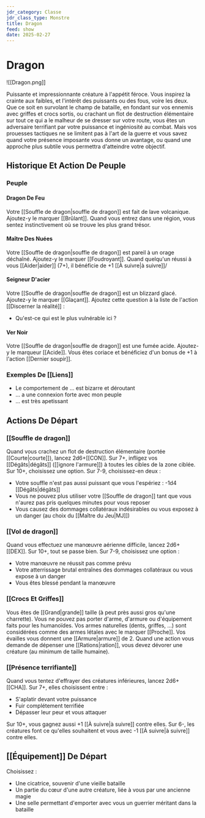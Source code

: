 ```yaml
---
jdr_category: Classe
jdr_class_type: Monstre
title: Dragon
feed: show
date: 2025-02-27
---
```


# Dragon

![[Dragon.png]]

Puissante et impressionnante créature à l'appétit féroce. Vous inspirez la crainte aux faibles, et l'intérêt des puissants ou des fous, voire les deux.
Que ce soit en survolant le champ de bataille, en fondant sur vos ennemis avec griffes et crocs sortis, ou crachant un flot de destruction élémentaire sur tout ce qui a le malheur de se dresser sur votre route, vous êtes un adversaire terrifiant par votre puissance et ingéniosité au combat.
Mais vos prouesses tactiques ne se limitent pas à l'art de la guerre et vous savez quand votre présence imposante vous donne un avantage, ou quand une approche plus subtile vous permettra d'atteindre votre objectif.

## Historique Et Action De Peuple

### Peuple

#### Dragon De Feu

Votre [[Souffle de dragon|souffle de dragon]] est fait de lave volcanique. Ajoutez-y le marquer [[Brûlant]]. Quand vous entrez dans une région, vous sentez instinctivement où se trouve les plus grand trésor.

#### Maître Des Nuées

Votre [[Souffle de dragon|souffle de dragon]] est pareil à un orage déchaîné. Ajoutez-y le marquer [[Foudroyant]]. Quand quelqu'un réussi à vous [[Aider|aider]] (7+), il bénéficie de +1 [[À suivre|à suivre]]/

#### Seigneur D'acier

Votre [[Souffle de dragon|souffle de dragon]] est un blizzard glacé. Ajoutez-y le marquer [[Glaçant]]. Ajoutez cette question à la liste de l'action [[Discerner la réalité]] :

- Qu'est-ce qui est le plus vulnérable ici ?

#### Ver Noir

Votre [[Souffle de dragon|souffle de dragon]] est une fumée acide. Ajoutez-y le marqueur [[Acide]]. Vous êtes coriace et bénéficiez d'un bonus de +1 à l'action [[Dernier soupir]].

### Exemples De [[Liens]]

- Le comportement de … est bizarre et déroutant
- … a une connexion forte avec mon peuple
- … est très apetissant

## Actions De Départ

### [[Souffle de dragon]]

Quand vous crachez un flot de destruction élémentaire (portée [[Courte|courte]]), lancez 2d6+[[CON]]. Sur 7+, infligez vos [[Dégâts|dégâts]] ([[ignore l'armure]]) à toutes les cibles de la zone ciblée. Sur 10+, choisissez une option. Sur 7-9, choisissez-en deux : 

- Votre souffle n'est pas aussi puissant que vous l'espériez : -1d4 [[Dégâts|dégâts]]
- Vous ne pouvez plus utiliser votre [[Souffle de dragon]] tant que vous n'aurez pas pris quelques minutes pour vous reposer
- Vous causez des dommages collatéraux indésirables ou vous exposez à un danger (au choix du [[Maître du Jeu|MJ]])

### [[Vol de dragon]]

Quand vous effectuez une manœuvre aérienne difficile, lancez 2d6+[[DEX]]. Sur 10+, tout se passe bien. Sur 7-9, choisissez une option : 

- Votre manœuvre ne réussit pas comme prévu
- Votre atterrissage brutal entraînes des dommages collatéraux ou vous expose à un danger
- Vous êtes blessé pendant la manœuvre

### [[Crocs Et Griffes]]

Vous êtes de [[Grand|grande]] taille (à peut près aussi gros qu'une charrette). Vous ne pouvez pas porter d'arme, d'armure ou d'équipement faits pour les humanoïdes. Vos armes naturelles (dents, griffes, …) sont considérées comme des armes létales avec le marquer [[Proche]]. Vos évailles vous donnent une [[Armure|armure]] de 2. Quand une action vous demande de dépenser une [[Rations|ration]], vous devez dévorer une créature (au minimum de taille humaine).

### [[Présence terrifiante]]

Quand vous tentez d'effrayer des créatures inférieures, lancez 2d6+[[CHA]]. Sur 7+, elles choisissent entre : 

- S'aplatir devant votre puissance
- Fuir complétement terrifiée
- Dépasser leur peur et vous attaquer

Sur 10+, vous gagnez aussi +1 [[À suivre|à suivre]] contre elles. Sur 6-, les créatures font ce qu'elles souhaitent et vous avec -1 [[À suivre|à suivre]] contre elles.

## [[Équipement]] De Départ

Choisissez :

- Une cicatrice, souvenir d'une vieille bataille
- Un partie du cœur d'une autre créature, liée à vous par une ancienne magie
- Une selle permettant d'emporter avec vous un guerrier méritant dans la bataille
